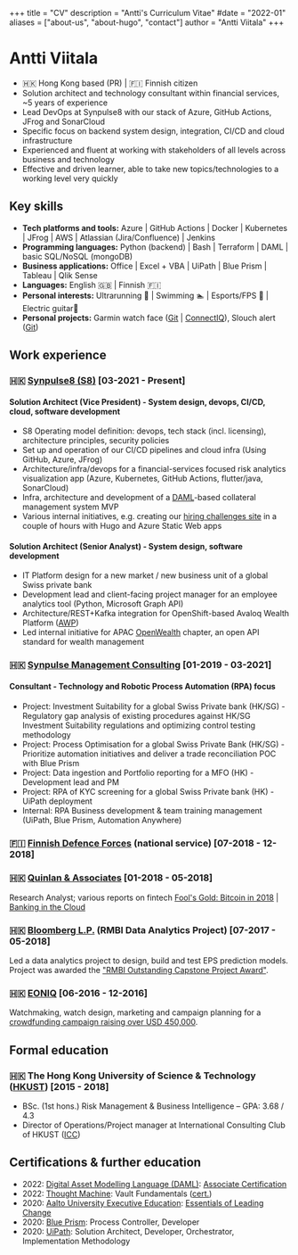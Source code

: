 +++
title = "CV"
description = "Antti's Curriculum Vitae"
#date = "2022-01"
aliases = ["about-us", "about-hugo", "contact"]
author = "Antti Viitala"
+++

# Antti Viitala

* 🇭🇰 Hong Kong based (PR) | 🇫🇮 Finnish citizen
* Solution architect and technology consultant within financial services, ~5 years of experience  
* Lead DevOps at Synpulse8 with our stack of Azure, GitHub Actions, JFrog and SonarCloud
* Specific focus on backend system design, integration, CI/CD and cloud infrastructure
* Experienced and fluent at working with stakeholders of all levels across business and technology
* Effective and driven learner, able to take new topics/technologies to a working level very quickly

## Key skills

* **Tech platforms and tools:** Azure | GitHub Actions | Docker | Kubernetes | JFrog | AWS | Atlassian (Jira/Confluence) | Jenkins
* **Programming languages:** Python (backend) | Bash | Terraform | DAML | basic SQL/NoSQL (mongoDB)
* **Business applications:** Office | Excel + VBA | UiPath | Blue Prism | Tableau | Qlik Sense
* **Languages:** English 🇬🇧 | Finnish 🇫🇮
* **Personal interests:** Ultrarunning 🏃 | Swimming 🏊 | Esports/FPS 🔫 | Electric guitar🎸
* **Personal projects:** Garmin watch face ([Git](https://github.com/Antvirf/spectrefenix) | [ConnectIQ](https://apps.garmin.com/en-US/apps/904f5de7-2dc6-456f-9f5d-fc81dd47c53e)), Slouch alert ([Git](https://github.com/Antvirf/posture-detection))

## Work experience

### 🇭🇰 [**Synpulse8 (S8)**](https://synpulse8.com/) [03-2021 - Present]

#### **Solution Architect (Vice President)** - System design, devops, CI/CD, cloud, software development

* S8 Operating model definition: devops, tech stack (incl. licensing), architecture principles, security policies
* Set up and operation of our CI/CD pipelines and cloud infra (Using GitHub, Azure, JFrog)
* Architecture/infra/devops for a financial-services focused risk analytics visualization app (Azure, Kubernetes, GitHub Actions, flutter/java, SonarCloud)
* Infra, architecture and development of a [DAML](https://www.digitalasset.com/developers)-based collateral management system MVP
* Various internal initiatives, e.g. creating our [hiring challenges site](https://challenges.synpulse8.com/) in a couple of hours with Hugo and Azure Static Web apps

#### Solution Architect (Senior Analyst) - System design, software development

* IT Platform design for a new market / new business unit of a global Swiss private bank
* Development lead and client-facing project manager for an employee analytics tool (Python, Microsoft Graph API)
* Architecture/REST+Kafka integration for OpenShift-based Avaloq Wealth Platform ([AWP](https://www.avaloq.com/solutions/products/avaloq-wealth))
* Led internal initiative for APAC [OpenWealth](https://openwealth.ch/) chapter, an open API standard for wealth management

### 🇭🇰 [Synpulse Management Consulting](https://www.synpulse.com/en) [01-2019 - 03-2021]

#### Consultant - Technology and Robotic Process Automation (RPA) focus

* Project: Investment Suitability for a global Swiss Private bank (HK/SG) - Regulatory gap analysis of existing procedures against HK/SG Investment Suitability regulations and optimizing control testing methodology
* Project: Process Optimisation for a global Swiss Private Bank (HK/SG) - Prioritize automation initiatives and deliver a trade reconciliation POC with Blue Prism
* Project: Data ingestion and Portfolio reporting for a MFO (HK) - Development lead and PM
* Project: RPA of KYC screening for a global Swiss Private bank (HK) - UiPath deployment
* Internal: RPA Business development & team training management (UiPath, Blue Prism, Automation Anywhere)

### 🇫🇮 [Finnish Defence Forces](https://puolustusvoimat.fi/en/frontpage) (national service)  [07-2018 - 12-2018]

### 🇭🇰 [Quinlan & Associates](https://www.quinlanandassociates.com/)  [01-2018 - 05-2018]

Research Analyst; various reports on fintech [Fool's Gold: Bitcoin in 2018](https://www.quinlanandassociates.com/platinum-fools-gold/) | [Banking in the Cloud](https://www.quinlanandassociates.com/insights-banking-on-the-cloud/) 

### 🇭🇰 [Bloomberg L.P.](https://www.bloomberg.com/company/) (RMBI Data Analytics Project) [07-2017 - 05-2018]

Led a data analytics project to design, build and test EPS prediction models. Project was awarded the ["RMBI Outstanding Capstone Project Award"](https://ipo.hkust.edu.hk/whats-happening/news/award-presentation-ceremony-outstanding-rmbi-capstone-projects-20172018).

### 🇭🇰 [EONIQ](https://eoniq.co/en) [06-2016 - 12-2016]

Watchmaking, watch design, marketing and campaign planning for a [crowdfunding campaign raising over USD 450,000](https://www.indiegogo.com/projects/eoniq-custom-watches-crafted-by-your-story).

## Formal education

### 🇭🇰 The Hong Kong University of Science & Technology ([HKUST](https://hkust.edu.hk/)) [2015 - 2018]

* BSc. (1st hons.) Risk Management & Business Intelligence – GPA: 3.68 / 4.3
* Director of Operations/Project manager at International Consulting Club of HKUST ([ICC](https://www.hkusticc.com/))

## Certifications & further education

* 2022: [Digital Asset Modelling Language (DAML)](https://www.digitalasset.com/developers): [Associate Certification](https://www.digitalasset.com/developers/certifications)
* 2022: [Thought Machine](https://www.thoughtmachine.net/): Vault Fundamentals ([cert.](https://certificates.thoughtmachine.net/f1fc025a-231d-4b62-95f8-b77e922e3e7c#gs.6rq821))
* 2020: [Aalto University Executive Education](https://www.aaltoee.com/): [Essentials of Leading Change](https://www.aaltoee.com/programs/essentials-of-leading-change-online)
* 2020: [Blue Prism](https://www.blueprism.com/): Process Controller, Developer
* 2020: [UiPath](https://www.uipath.com/): Solution Architect, Developer, Orchestrator, Implementation Methodology